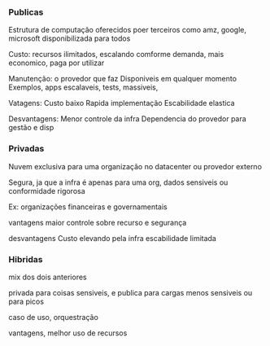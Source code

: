 
### Publicas
Estrutura de  computação oferecidos poer terceiros como amz, google, microsoft
disponibilizada para todos

Custo: recursos ilimitados, escalando comforme demanda,
mais economico, paga por utilizar

Manutenção: o provedor que faz
Disponiveis em qualquer momento
Exemplos, apps escalaveis, tests, massiveis,

Vatagens:
	Custo baixo
	Rapida implementação
	Escabilidade elastica

Desvantagens:
	Menor controle da infra
	Dependencia do provedor para gestão e disp
	

### Privadas

Nuvem exclusiva para uma organização
no datacenter ou provedor externo

Segura, ja que a infra é apenas para uma org, dados sensiveis ou conformidade rigorosa

Ex: organizações financeiras e governamentais

vantagens
	maior controle sobre recurso e segurança

desvantagens
	Custo elevando pela infra
	escabilidade limitada

### Hibridas

mix dos dois anteriores

privada para coisas sensiveis, e publica para cargas menos sensiveis ou para picos

caso de uso, orquestração 

vantagens, melhor uso de recursos